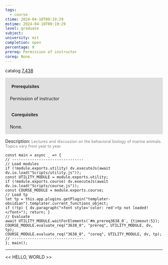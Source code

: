 ```yaml
---
tags:
  - course
ctime: 2024-04-18T00:19:29
mstime: 2024-04-18T00:19:29
level: graduate
subject: 
university: mit
completion: open
percentage: 0
prereq: Permission of instructor
coreq: None.
---
```


catalog [7.438](http://student.mit.edu/catalog/m7a.html#7.438)

<span style="display: block; padding: 15px; background-color: rgb(100, 100, 100, 0.2);"><font id="m_prereq3638_0" style="display: block; font-family: Arial, sans-serif; font-weight: bold; padding: 5px">Prerequisites</font><br><span id="prereq3638_0">Permission of instructor</span></span>
<span style="display: block; padding: 15px; background-color: rgb(100, 100, 100, 0.2);"><font id="m_coreq3638_0" style="display: block; font-family: Arial, sans-serif; font-weight: bold; padding: 5px">Corequisites</font><br><span id="coreq3638_0">None.</span></span>

<font style="">Description:</font>
<font style="color: grey; font-size: 0.8rem;">Lectures and discussion on the behavioral biology of marine animals. Topics vary from year to year.</font>

```dataviewjs
const main = async _ => {
// --------------------------------
// Load modules
if (!module.exports.utility) dv.executeJs(await dv.io.load("Scripts/utility.js"));
const UTILITY_MODULE = module.exports.utility;
if (!module.exports.course) dv.executeJs(await dv.io.load("Scripts/course.js"));
const COURSE_MODULE = module.exports.course;
// Load tp
let tp = this.app.plugins.getPlugin("templater-obsidian").templater.current_functions_object;
if (!tp) { dv.paragraph("<font style='color: red'>tp not loaded!</font>"); return; }
// Evaluate
await UTILITY_MODULE.waitForElements(`#m_prereq3638_0`, {timeout:5});
COURSE_MODULE.evaluate_req("3638_0", "prereq", UTILITY_MODULE, dv, tp);
COURSE_MODULE.evaluate_req("3638_0", "coreq", UTILITY_MODULE, dv, tp);
// --------------------------------
}; main();
```

---

<< HELLO, WORLD >>
